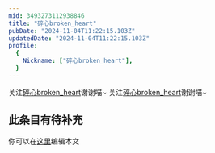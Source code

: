 ```yaml
---
mid: 3493273112938846
title: "碎心broken_heart"
pubDate: "2024-11-04T11:22:15.103Z"
updatedDate: "2024-11-04T11:22:15.103Z"
profile:
  {
    Nickname: ["碎心broken_heart"],
  }
---
```


关注[碎心broken_heart](https://space.bilibili.com/3493273112938846)谢谢喵~ 关注[碎心broken_heart](https://space.bilibili.com/3493273112938846)谢谢喵~

## 此条目有待补充
你可以在[这里](https://github.com/Yuhanawa/VTuber.ICU/edit/master/src/content/v/碎心broken_heart/index.md)编辑本文
